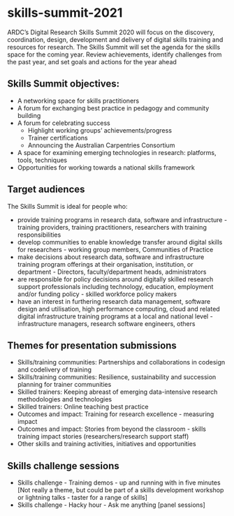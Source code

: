 # skills-summit-2021
ARDC’s Digital Research Skills Summit 2020 will focus on the discovery, coordination, design, development and delivery of digital skills training and resources for research. The Skills Summit will set the agenda for the skills space for the coming year. Review achievements, identify challenges from the past year, and set goals and actions for the year ahead
## Skills Summit objectives:
* A networking space for skills practitioners
* A forum for exchanging best practice in pedagogy and community building
* A forum for celebrating success
  * Highlight working groups’ achievements/progress
  * Trainer certifications 
  * Announcing the Australian Carpentries Consortium
* A space for examining emerging technologies in research: platforms, tools, techniques
* Opportunities for working towards a national skills framework 
## Target audiences
The Skills Summit is ideal for people who:
* provide training programs in research data, software and infrastructure - training providers, training practitioners, researchers with training responsibilities
* develop communities to enable knowledge transfer around digital skills for researchers - working group members, Communities of Practice
* make decisions about research data, software and infrastructure training program offerings at their organisation, institution, or department - Directors, faculty/department heads, administrators
* are responsible for policy decisions around digitally skilled research support professionals including technology, education, employment and/or funding policy - skilled workforce policy makers
* have an interest in furthering research data management, software design and utilisation, high performance computing, cloud and related digital infrastructure training programs at a local and national level - infrastructure managers, research software engineers, others
## Themes for presentation submissions
* Skills/training communities: Partnerships and collaborations in codesign and codelivery of training
* Skills/training communities: Resilience, sustainability and succession planning for trainer communities
* Skilled trainers: Keeping abreast of emerging data-intensive research methodologies and technologies
* Skilled trainers: Online teaching best practice
* Outcomes and impact: Training for research excellence - measuring impact  
* Outcomes and impact: Stories from beyond the classroom - skills training impact stories (researchers/research support staff)
* Other skills and training activities, initiatives and opportunities
## Skills challenge sessions
* Skills challenge - Training demos - up and running with <blank> in five minutes  [Not really a theme, but could be part of a skills development workshop or lightning talks - taster for a range of skills]
* Skills challenge - Hacky hour - Ask me anything [panel sessions]

